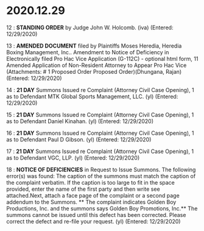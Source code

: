 # 2020.12.29

12 : **STANDING ORDER** by Judge John W. Holcomb. (iva) (Entered: 12/29/2020)

13 : **AMENDED DOCUMENT** filed by Plaintiffs Moses Heredia, Heredia Boxing Management, Inc.. Amendment to Notice of Deficiency in Electronically filed Pro Hac Vice Application (G-112C) - optional html form, 11 Amended Application of Non-Resident Attorney to Appear Pro Hac Vice (Attachments: # 1 Proposed Order Proposed Order)(Dhungana, Rajan) (Entered: 12/29/2020)

14 : **21 DAY** Summons Issued re Complaint (Attorney Civil Case Opening), 1 as to Defendant MTK Global Sports Management, LLC. (yl) (Entered: 12/29/2020)

15 : **21 DAY** Summons Issued re Complaint (Attorney Civil Case Opening), 1 as to Defendant Daniel Kinahan. (yl) (Entered: 12/29/2020)

16 : **21 DAY** Summons Issued re Complaint (Attorney Civil Case Opening), 1 as to Defendant Paul D Gibson. (yl) (Entered: 12/29/2020)

17 : **21 DAY** Summons Issued re Complaint (Attorney Civil Case Opening), 1 as to Defendant VGC, LLP. (yl) (Entered: 12/29/2020)

18 : **NOTICE OF DEFICIENCIES** in Request to Issue Summons. The following error(s) was found: The caption of the summons must match the caption of the complaint verbatim. If the caption is too large to fit in the space provided, enter the name of the first party and then write see attached.Next, attach a face page of the complaint or a second page addendum to the Summons. ** The complaint indicates Golden Boy Productions, Inc. and the summons says Golden Boy Promotions, Inc.** The summons cannot be issued until this defect has been corrected. Please correct the defect and re-file your request. (yl) (Entered: 12/29/2020)